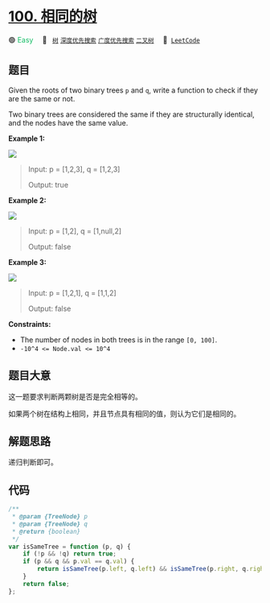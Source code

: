 # [100. 相同的树](https://leetcode.com/problems/same-tree)

🟢 <font color=#15bd66>Easy</font>&emsp; 🔖&ensp; [`树`](/leetcode-js/outline/tag/tree.md) [`深度优先搜索`](/leetcode-js/outline/tag/depth-first-search.md) [`广度优先搜索`](/leetcode-js/outline/tag/breadth-first-search.md) [`二叉树`](/leetcode-js/outline/tag/binary-tree.md)&emsp; 🔗&ensp;[`LeetCode`](https://leetcode.com/problems/same-tree)

## 题目

Given the roots of two binary trees `p` and `q`, write a function to check if
they are the same or not.

Two binary trees are considered the same if they are structurally identical,
and the nodes have the same value.

**Example 1:**

![](https://assets.leetcode.com/uploads/2020/12/20/ex1.jpg)

> Input: p = [1,2,3], q = [1,2,3]
>
> Output: true

**Example 2:**

![](https://assets.leetcode.com/uploads/2020/12/20/ex2.jpg)

> Input: p = [1,2], q = [1,null,2]
>
> Output: false

**Example 3:**

![](https://assets.leetcode.com/uploads/2020/12/20/ex3.jpg)

> Input: p = [1,2,1], q = [1,1,2]
>
> Output: false

**Constraints:**

- The number of nodes in both trees is in the range `[0, 100]`.
- `-10^4 <= Node.val <= 10^4`

## 题目大意

这一题要求判断两颗树是否是完全相等的。

如果两个树在结构上相同，并且节点具有相同的值，则认为它们是相同的。

## 解题思路

递归判断即可。

## 代码

```javascript
/**
 * @param {TreeNode} p
 * @param {TreeNode} q
 * @return {boolean}
 */
var isSameTree = function (p, q) {
	if (!p && !q) return true;
	if (p && q && p.val == q.val) {
		return isSameTree(p.left, q.left) && isSameTree(p.right, q.right);
	}
	return false;
};
```

